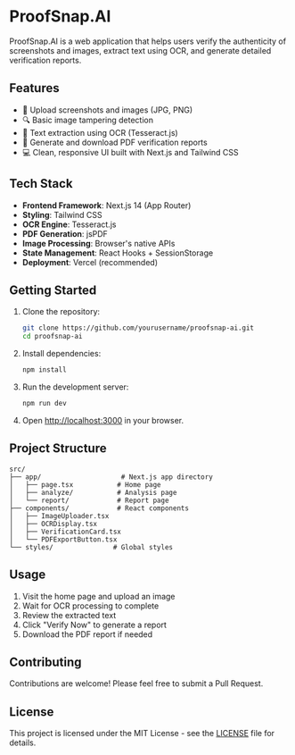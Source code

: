 # ProofSnap.AI

ProofSnap.AI is a web application that helps users verify the authenticity of screenshots and images, extract text using OCR, and generate detailed verification reports.

## Features

- 📸 Upload screenshots and images (JPG, PNG)
- 🔍 Basic image tampering detection
- 📝 Text extraction using OCR (Tesseract.js)
- 📄 Generate and download PDF verification reports
- 💻 Clean, responsive UI built with Next.js and Tailwind CSS

## Tech Stack

- **Frontend Framework**: Next.js 14 (App Router)
- **Styling**: Tailwind CSS
- **OCR Engine**: Tesseract.js
- **PDF Generation**: jsPDF
- **Image Processing**: Browser's native APIs
- **State Management**: React Hooks + SessionStorage
- **Deployment**: Vercel (recommended)

## Getting Started

1. Clone the repository:
   ```bash
   git clone https://github.com/yourusername/proofsnap-ai.git
   cd proofsnap-ai
   ```

2. Install dependencies:
   ```bash
   npm install
   ```

3. Run the development server:
   ```bash
   npm run dev
   ```

4. Open [http://localhost:3000](http://localhost:3000) in your browser.

## Project Structure

```
src/
├── app/                    # Next.js app directory
│   ├── page.tsx           # Home page
│   ├── analyze/           # Analysis page
│   └── report/            # Report page
├── components/            # React components
│   ├── ImageUploader.tsx
│   ├── OCRDisplay.tsx
│   ├── VerificationCard.tsx
│   └── PDFExportButton.tsx
└── styles/               # Global styles
```

## Usage

1. Visit the home page and upload an image
2. Wait for OCR processing to complete
3. Review the extracted text
4. Click "Verify Now" to generate a report
5. Download the PDF report if needed

## Contributing

Contributions are welcome! Please feel free to submit a Pull Request.

## License

This project is licensed under the MIT License - see the [LICENSE](LICENSE) file for details.
